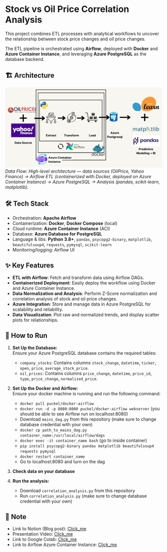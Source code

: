 # Stock vs Oil Price Correlation Analysis

This project combines ETL processes with analytical workflows to uncover the relationship between stock price changes and oil price changes.

The ETL pipeline is orchestrated using **Airflow**, deployed with **Docker** and **Azure Container Instance**, and leveraging **Azure PostgreSQL** as the database backend.

## 🏗️ Architecture

![ETL Architecture Diagram](docs/data_architecture.png)  
*Data Flow: High-level architecture — data sources (OilPrice, Yahoo Finance) → Airflow ETL (containerized with Docker, deployed on Azure Container Instance) → Azure PostgreSQL → Analysis (pandas, scikit-learn, matplotlib).*

## 🛠 Tech Stack

- Orchestration: **Apache Airflow**
- Containerization: **Docker**, **Docker Compose** (local)
- Cloud runtime: **Azure Container Instance** (ACI)
- Database: **Azure Database for PostgreSQL**
- Language & libs: **Python 3.8+**, `pandas`, `psycopg2-binary`, `matplotlib`, `beautifulsoup4`, `requests`, `pymysql`, `scikit-learn`
- Monitoring/logging: Airflow UI

## ✨ Key Features

- **ETL with Airflow**: Fetch and transform data using Airflow DAGs.  
- **Containerized Deployment**: Easily deploy the workflow using Docker and Azure Container Instance.  
- **Data Normalization and Analysis**: Perform Z-Score normalization and correlation analysis of stock and oil price changes.  
- **Azure Integration**: Store and manage data in Azure PostgreSQL for scalability and reliability.  
- **Data Visualization**: Plot raw and normalized trends, and display scatter plots for relationships.

## 🚀 How to Run

1. **Set Up the Database:**  
   Ensure your Azure PostgreSQL database contains the required tables:
   - `company_stocks`: Contains columns `stock_change`, `datetime`, `ticker`, `open`, `price`, `average_stock_price`.
   - `oil_prices`: Contains columns `price_change`, `datetime`, `price_id`, `type`, `price_change`, `normalized_price`.

2. **Set Up the Docker and Airflow:**  
   Ensure your docker machine is running and run the following command:
   - `docker pull puckel/docker-airflow`
   - `docker run -d -p 8080:8080 puckel/docker-airflow webserver` (you should be able to see Airflow run on localhost:8080)
   - Download `mains_dag.py` from this repository (make sure to change database credential with your own)
   - `docker cp path_to_mains_dag.py container_name:/usr/local/airflow/dags`
   - `docker exec -it container_name bash` (go to inside container)
   - `pip install psycopg2-binary pandas matplotlib beautifulsoup4 requests pymysql`
   - `docker restart container_name`
   - Go to localhost:8080 and turn on the dag

3. **Check data on your database**

4. **Run the analysis:**  
   - Download `correlation_analysis.py` from this repository  
   - Run `correlation_analysis.py` (make sure to change database credential with your own)

## 📜 Note

- Link to Notion (Blog post): [Click_me](https://www.notion.so/Data-Pipelining-1442890c34e88091bf36f315f63a5946?pvs=4)  
- Presentation Video: [Click_me](https://drive.google.com/drive/folders/1-8X9MAkrhXsZDo1v88JOgb6w2Xy6NyK3?usp=sharing)  
- Link to Google Colab: [Click_me](https://colab.research.google.com/drive/1zjjIyVeKH-xb-9XHfVfcTemJhBRDpNsp?usp=sharing)  
- Link to Airflow Azure Container Instance: [Click_me](https://data-pipeline-oil.agreeableflower-bf1ef051.southeastasia.azurecontainerapps.io)
